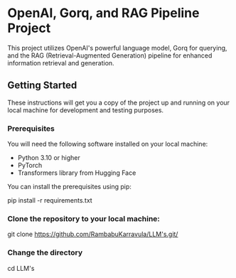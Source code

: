 # OpenAI, Gorq, and RAG Pipeline Project

This project utilizes OpenAI's powerful language model, Gorq for querying, and the RAG (Retrieval-Augmented Generation) pipeline for enhanced information retrieval and generation.

## Getting Started

These instructions will get you a copy of the project up and running on your local machine for development and testing purposes.

### Prerequisites

You will need the following software installed on your local machine:

- Python 3.10 or higher
- PyTorch
- Transformers library from Hugging Face

You can install the prerequisites using pip:


pip install -r requirements.txt

### Clone the repository to your local machine:
git clone https://github.com/RambabuKarravula/LLM's.git/

### Change the directory 
cd LLM's